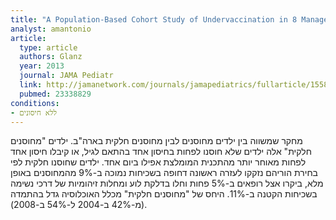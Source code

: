 ```yaml
---
title: "A Population-Based Cohort Study of Undervaccination in 8 Managed Care Organizations Across the United States"
analyst: amantonio
article:
  type: article
  authors: Glanz
  year: 2013
  journal: JAMA Pediatr
  link: http://jamanetwork.com/journals/jamapediatrics/fullarticle/1558057
  pubmed: 23338829
conditions:
- ללא חיסונים
---
```


מחקר שמשווה בין ילדים מחוסנים לבין מחוסנים חלקית בארה"ב. ילדים "מחוסנים חלקית" אלה ילדים שלא חוסנו לפחות בחיסון אחד בהתאם לגיל, או קיבלו חיסון אחד לפחות מאוחר יותר מהתכנית המומלצת אפילו ביום אחד.
ילדים שחוסנו חלקית לפי בחירת הוריהם נזקקו לעזרה ראשונה דחופה בשכיחות נמוכה ב-9% מהמחוסנים באופן מלא, ביקרו אצל רופאים ב-5% פחות וחלו בדלקת לוע ומחלות זיהומיות של דרכי נשימה בשכיחות הקטנה ב-11%.
היחס של "מחוסנים חלקית" מכלל האוכלוסיה גדל בהתמדה (מ-42% ב-2004 ל-54% ב-2008).
